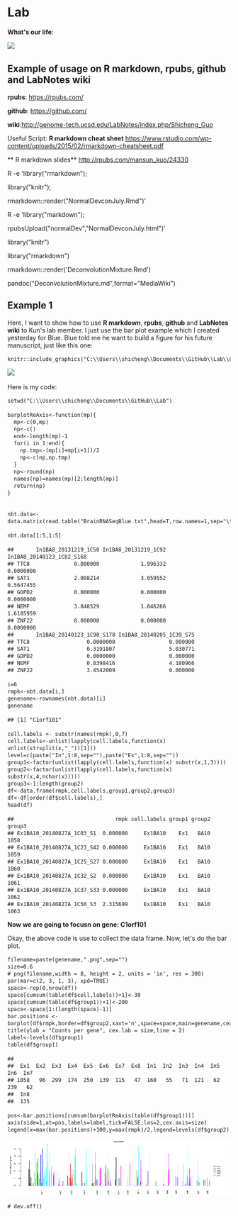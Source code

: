 # Lab

**What's our life**:

![](https://lh3.googleusercontent.com/-EinFwWjANx0/V7S-jdr6TcI/AAAAAAAADrE/2rUG4IK8hCE_K8mW3x38xKb8szleSD3cQCJoC/w563-h325-p-rw/this.is.our.life.png)

Example of usage on R markdown, rpubs, github and LabNotes wiki
---------------------------------------------------------------

**rpubs**: <https://rpubs.com/>

**github**: <https://github.com/>

**wiki**:<http://genome-tech.ucsd.edu/LabNotes/index.php/Shicheng_Guo>

Useful Script: **R markdown cheat sheet**
<https://www.rstudio.com/wp-content/uploads/2015/02/rmarkdown-cheatsheet.pdf>

\*\* R markdown slides\*\* <http://rpubs.com/mansun_kuo/24330>

R -e 'library("rmarkdown");

library("knitr");

rmarkdown::render("NormalDevconJuly.Rmd")'

R -e 'library("markdown");

rpubsUpload("normalDev","NormalDevconJuly.html")'

library("knitr")

library("rmarkdown")

rmarkdown::render('DeconvolutionMixture.Rmd')

pandoc("DeconvolutionMixture.md",format="MediaWiki")

Example 1
---------

Here, I want to show how to use **R markdown**, **rpubs**, **github**
and **LabNotes wiki** to Kun's lab member. I just use the bar plot
example which I created yesterday for Blue. Blue told me he want to
build a figure for his future manuscript, just like this one:

    knitr::include_graphics("C:\\Users\\shicheng\\Documents\\GitHub\\Lab\\Cn39rtdUIAAi8n7.png")

<img src="C:\Users\shicheng\Documents\GitHub\Lab\Cn39rtdUIAAi8n7.png" width="800" />

Here is my code:

    setwd("C:\\Users\\shicheng\\Documents\\GitHub\\Lab")

    barplotReAxis<-function(mp){
      mp<-c(0,mp)
      np<-c()
      end<-length(mp)-1
      for(i in 1:end){
        np.tmp<-(mp[i]+mp[i+1])/2
        np<-c(np,np.tmp)
      }
      np<-round(np)
      names(np)=names(mp)[2:length(mp)]
      return(np)
    }


    nbt.data<-data.matrix(read.table("BrainRNASeqBlue.txt",head=T,row.names=1,sep="\t",as.is=T))

    nbt.data[1:5,1:5]

    ##       In1BA8_20131219_1C50 In1BA8_20131219_1C92 In1BA8_20140123_1C82_S168
    ## TTC8              0.000000             1.996332                 0.0000000
    ## SAT1              2.008214             3.059552                 0.5647455
    ## GDPD2             0.000000             0.000000                 0.0000000
    ## NEMF              3.848529             1.046266                 1.6185959
    ## ZNF22             0.000000             0.000000                 0.0000000
    ##       In1BA8_20140123_1C90_S178 In1BA8_20140205_1C39_S75
    ## TTC8                  0.0000000                 0.000000
    ## SAT1                  0.3191807                 5.030771
    ## GDPD2                 0.0000000                 0.000000
    ## NEMF                  0.8398416                 4.180966
    ## ZNF22                 3.4542009                 0.000000

    i=6
    rmpk<-nbt.data[i,]
    genename<-rownames(nbt.data)[i]
    genename

    ## [1] "C1orf101"

    cell.labels <- substr(names(rmpk),0,7)
    cell.labels<-unlist(lapply(cell.labels,function(x) unlist(strsplit(x,"_"))[1]))
    level=c(paste("In",1:8,sep=""),paste("Ex",1:8,sep=""))
    group1<-factor(unlist(lapply(cell.labels,function(x) substr(x,1,3))))
    group2<-factor(unlist(lapply(cell.labels,function(x) substr(x,4,nchar(x)))))
    group3<-1:length(group2)
    df<-data.frame(rmpk,cell.labels,group1,group2,group3)
    df<-df[order(df$cell.labels),]
    head(df)

    ##                                rmpk cell.labels group1 group2 group3
    ## Ex1BA10_20140827A_1C03_S1  0.000000     Ex1BA10    Ex1   BA10   1058
    ## Ex1BA10_20140827A_1C23_S42 0.000000     Ex1BA10    Ex1   BA10   1059
    ## Ex1BA10_20140827A_1C25_S27 0.000000     Ex1BA10    Ex1   BA10   1060
    ## Ex1BA10_20140827A_1C32_S2  0.000000     Ex1BA10    Ex1   BA10   1061
    ## Ex1BA10_20140827A_1C37_S33 0.000000     Ex1BA10    Ex1   BA10   1062
    ## Ex1BA10_20140827A_1C50_S3  2.315699     Ex1BA10    Ex1   BA10   1063

**Now we are going to focusn on gene: C1orf101**

Okay, the above code is use to collect the data frame. Now, let's do the
bar plot.

    filename=paste(genename,".png",sep="")
    size=0.6
    # png(filename,width = 8, height = 2, units = 'in', res = 300)
    par(mar=c(2, 3, 1, 3), xpd=TRUE)
    space<-rep(0,nrow(df))
    space[cumsum(table(df$cell.labels))+1]<-30
    space[cumsum(table(df$group1))+1]<-200
    space<-space[1:(length(space)-1)]
    bar.positions <- barplot(df$rmpk,border=df$group2,xaxt='n',space=space,main=genename,cex.main=0.6,cex.lab=size,cex.axis=size)
    title(ylab = "Counts per gene", cex.lab = size,line = 2)
    label<-levels(df$group1)
    table(df$group1)

    ## 
    ##  Ex1  Ex2  Ex3  Ex4  Ex5  Ex6  Ex7  Ex8  In1  In2  In3  In4  In5  In6  In7 
    ## 1058   96  299  174  250  139  115   47  160   55   71  121   62  239   62 
    ##  In8 
    ##  135

    pos<-bar.positions[cumsum(barplotReAxis(table(df$group1)))]
    axis(side=1,at=pos,labels=label,tick=FALSE,las=2,cex.axis=size)
    legend(x=max(bar.positions)+100,y=max(rmpk)/2,legend=levels(df$group2),bty="n",lty=1,bg="transparent",col=c(as.numeric(unique(df$group2))),cex=0.4,inset=c(-0.2,0))

![](tutorial_files/figure-markdown_strict/unnamed-chunk-2-1.png)

    # dev.off()
